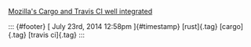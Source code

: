 [Mozilla\'s Cargo and Travis CI well
integrated](%20https://t.umblr.com/redirect?z=https%3A%2F%2Fgithub.com%2Falexcrichton%2Frust-compress%2Fblob%2Fmaster%2F.travis.yml&t=NzNjN2UxMjU5Zjg3OWY2MWE0ZjMyZmZiNzhkOGZhNmEyNGI0MDU5NSx4amY5VDZMbA%3D%3D&b=t%3Af-JKqRHWTpWK1DKXwqj3Yg&p=https%3A%2F%2Fdummdida.tumblr.com%2Fpost%2F92623586320%2Fmozillas-cargo-and-travis-ci-well-integrated&m=1)

::: {#footer}
[ July 23rd, 2014 12:58pm ]{#timestamp} [rust]{.tag} [cargo]{.tag}
[travis ci]{.tag}
:::
